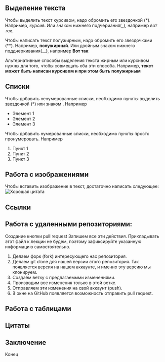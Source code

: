 ## Выделение текста
Чтобы выделить текст курсивом, надо обромить его звездочкой (*). Например, *курсив*. Или знаком нижнего подчериания(_), например _вот так_.

Чтобы написать текст полужирным, надо обромить его звездочками (**). Например, **полужирный**. Или двойным знаком нижнего поддчеркивания(__), например __Вот так__

Альтернативные способы выделения текста жирным или курсивом нужны для того, чтобы совмещать оба эти способа. Например, __текст может быть написан курсивом и при этом быть **полужирным**__

## Списки


Чтобы добавить ненумерованные списки, необходимо пункты выделить звездочкой (*) или знаком . Например
* Элемент 1
* Элемент 2
* Элемент 3


Чтобы добавить нумерованные списки, необходимо пункты просто пронумеровать. Например
1. Пункт 1
2. Пункт 2
3. Пункт 3



## Работа с изображениями

Чтобы вставить изображение в текст, достаточно написать следующее:
![Хорошая цитата](IMG-20180414-WA0000.jpg)
## Ссылки

## Работа с удаленными репозиториями:
Создание кнопки pull request
Запишем все эти действия. Прикладывать этот файл к лекции не будем, поэтому зафиксируйте
указанную информацию самостоятельно.
1. Делаем форк (fork) интересующего нас репозитория.
2. Делаем git clone для нашей версии этого репозитория. Так появляется версия на нашем
аккаунте, и именно эту версию мы клонируем.
3. Создаём ветку с предлагаемыми изменениями.
4. Производим все изменения только в этой ветке.
5. Отправляем эти изменения на свой аккаунт (push).
6. В окне на GitHub появляется возможность отправить pull request.

## Работа с таблицами

## Цитаты

## Заключение
Конец 
